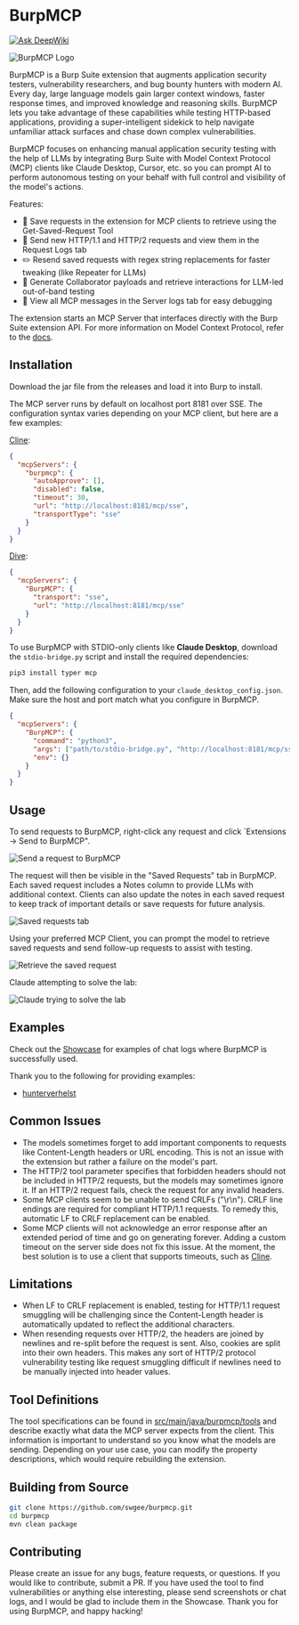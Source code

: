 # BurpMCP

[![Ask DeepWiki](https://deepwiki.com/badge.svg)](https://deepwiki.com/swgee/BurpMCP)

![BurpMCP Logo](assets/cover_image.png)

BurpMCP is a Burp Suite extension that augments application security testers, vulnerability researchers, and bug bounty hunters with modern AI. Every day, large language models gain larger context windows, faster response times, and improved knowledge and reasoning skills. BurpMCP lets you take advantage of these capabilities while testing HTTP-based applications, providing a super-intelligent sidekick to help navigate unfamiliar attack surfaces and chase down complex vulnerabilities.

BurpMCP focuses on enhancing manual application security testing with the help of LLMs by integrating Burp Suite with Model Context Protocol (MCP) clients like Claude Desktop, Cursor, etc. so you can prompt AI to perform autonomous testing on your behalf with full control and visibility of the model's actions.

Features:

- :notebook: Save requests in the extension for MCP clients to retrieve using the Get-Saved-Request Tool 
- :hammer: Send new HTTP/1.1 and HTTP/2 requests and view them in the Request Logs tab
- :pencil2: Resend saved requests with regex string replacements for faster tweaking (like Repeater for LLMs)
- :satellite: Generate Collaborator payloads and retrieve interactions for LLM-led out-of-band testing
- :microscope: View all MCP messages in the Server logs tab for easy debugging

The extension starts an MCP Server that interfaces directly with the Burp Suite extension API. For more information on Model Context Protocol, refer to the [docs](https://modelcontextprotocol.io/introduction).

## Installation

Download the jar file from the releases and load it into Burp to install.

The MCP server runs by default on localhost port 8181 over SSE. The configuration syntax varies depending on your MCP client, but here are a few examples:

[Cline](https://cline.bot/):
```json
{
  "mcpServers": {
    "burpmcp": {
      "autoApprove": [],
      "disabled": false,
      "timeout": 30,
      "url": "http://localhost:8181/mcp/sse",
      "transportType": "sse"
    }
  }
}
```

[Dive](https://github.com/OpenAgentPlatform/Dive):
```json
{
  "mcpServers": {
    "BurpMCP": {
      "transport": "sse",
      "url": "http://localhost:8181/mcp/sse"
    }
  }
}
```

To use BurpMCP with STDIO-only clients like **Claude Desktop**, download the `stdio-bridge.py` script and install the required dependencies:

```sh
pip3 install typer mcp
```

Then, add the following configuration to your `claude_desktop_config.json`. Make sure the host and port match what you configure in BurpMCP.

```json
{
  "mcpServers": {
    "BurpMCP": {
      "command": "python3",
      "args": ["path/to/stdio-bridge.py", "http://localhost:8181/mcp/sse"],
      "env": {}
    }
  }
}
```

## Usage

To send requests to BurpMCP, right-click any request and click `Extensions -> Send to BurpMCP".

![Send a request to BurpMCP](assets/send_to_burpmcp.png)

The request will then be visible in the "Saved Requests" tab in BurpMCP. Each saved request includes a Notes column to provide LLMs with additional context. Clients can also update the notes in each saved request to keep track of important details or save requests for future analysis.

![Saved requests tab](assets/saved_requests.png)

Using your preferred MCP Client, you can prompt the model to retrieve saved requests and send follow-up requests to assist with testing.

![Retrieve the saved request](assets/retrieve_saved_request.png)

Claude attempting to solve the lab:

![Claude trying to solve the lab](assets/autonomous_testing.png)

## Examples

Check out the [Showcase](Showcase) for examples of chat logs where BurpMCP is successfully used.

Thank you to the following for providing examples:

- [hunterverhelst](https://github.com/hunterverhelst)

## Common Issues

- The models sometimes forget to add important components to requests like Content-Length headers or URL encoding. This is not an issue with the extension but rather a failure on the model's part.
- The HTTP/2 tool parameter specifies that forbidden headers should not be included in HTTP/2 requests, but the models may sometimes ignore it. If an HTTP/2 request fails, check the request for any invalid headers.
- Some MCP clients seem to be unable to send CRLFs ("\r\n"). CRLF line endings are required for compliant HTTP/1.1 requests. To remedy this, automatic LF to CRLF replacement can be enabled.
- Some MCP clients will not acknowledge an error response after an extended period of time and go on generating forever. Adding a custom timeout on the server side does not fix this issue. At the moment, the best solution is to use a client that supports timeouts, such as [Cline](https://cline.bot/).

## Limitations

- When LF to CRLF replacement is enabled, testing for HTTP/1.1 request smuggling will be challenging since the Content-Length header is automatically updated to reflect the additional characters.
- When resending requests over HTTP/2, the headers are joined by newlines and re-split before the request is sent. Also, cookies are split into their own headers. This makes any sort of HTTP/2 protocol vulnerability testing like request smuggling difficult if newlines need to be manually injected into header values. 

## Tool Definitions

The tool specifications can be found in [src/main/java/burpmcp/tools](src/main/java/burpmcp/tools) and describe exactly what data the MCP server expects from the client. This information is important to understand so you know what the models are sending. Depending on your use case, you can modify the property descriptions, which would require rebuilding the extension.

## Building from Source

```bash
git clone https://github.com/swgee/burpmcp.git
cd burpmcp
mvn clean package
```

## Contributing

Please create an issue for any bugs, feature requests, or questions. If you would like to contribute, submit a PR. If you have used the tool to find vulnerabilities or anything else interesting, please send screenshots or chat logs, and I would be glad to include them in the Showcase. Thank you for using BurpMCP, and happy hacking!
